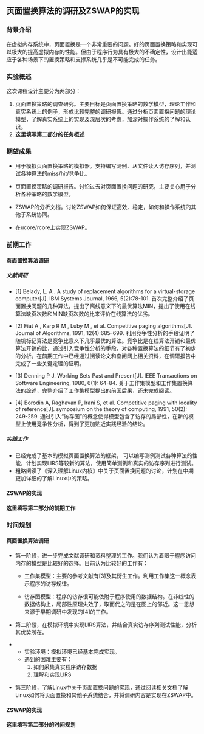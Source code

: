 ## 页面置换算法的调研及ZSWAP的实现

### 背景介绍

在虚拟内存系统中，页面置换是一个非常重要的问题。好的页面置换策略和实现可以极大的提高虚拟内存的性能。但由于程序行为具有极大的不确定性，设计出能适应于各种场景下的置换策略和支撑系统几乎是不可能完成的任务。

### 实验概述

这次课程设计主要分为两部分：

1. 页面置换策略的调查研究。主要目标是页面置换策略的数学模型，理论工作和真实系统上的例子，形成比较完整的调研报告。通过分析页面置换问题的理论模型，了解真实系统上的实现及深层次的考虑，加深对操作系统的了解和认识。
2. **这里填写第二部分的任务概述**

### 期望成果

- 用于模拟页面置换策略的模拟器。支持编写测例、从文件读入访存序列，并测试各种算法的miss/hit/竞争比。
- 页面置换策略的调研报告。讨论过去对页面置换问题的研究，主要关心用于分析各种策略的数学模型。

- ZSWAP的分析文档。讨论ZSWAP如何保证高效、稳定，如何和操作系统的其他子系统协同。

- 在ucore/rcore上实现ZSWAP。

### 前期工作

#### 页面置换算法调研

##### 文献调研

- [1] Belady, L. A . A study of replacement algorithms for a virtual-storage computer[J]. IBM Systems Journal, 1966, 5(2):78-101. 首次完整介绍了页面置换问题的几种算法，提出了离线意义下的最优算法MIN，提出了使用在线算法缺页次数和MIN缺页次数的比来评价在线算法的优劣。 

- [2] Fiat A , Karp R M , Luby M , et al. Competitive paging algorithms[J]. Journal of Algorithms, 1991, 12(4):685-699. 利用竞争性分析的手段证明了随机标记算法是竞争比意义下几乎最优的算法。竞争比是在线算法开销和最优算法开销的比，通过引入竞争性分析的手段，对各种置换算法的细节有了初步的分析。在前期工作中已经通过阅读论文和查阅网上相关资料，在调研报告中完成了一些关键定理的证明。

- [3] Denning P J. Working Sets Past and Present[J]. IEEE Transactions on Software Engineering, 1980, 6(1): 64-84. 关于工作集模型和工作集置换算法的综述，完整介绍了工作集模型提出的前因后果，还未完成阅读。

- [4] Borodin A, Raghavan P, Irani S, et al. Competitive paging with locality of reference[J]. symposium on the theory of computing, 1991, 50(2): 249-259. 通过引入“访存图”的概念使得模型包含了访存的局部性，在新的模型上使用竞争性分析，得到了更加贴近实践经验的结论。

##### 实践工作

- 已经完成了基本的模拟页面置换算法的框架， 可以编写测例测试各种算法的性能，计划实现LIRS等较新的算法，使用简单测例和真实的访存序列进行测试。
- 粗略阅读了《深入理解Linux内核》中关于页面置换问题的讨论，计划在中期更加详细的了解Linux中的策略。

#### ZSWAP的实现

**这里填写第二部分的前期工作**

### 时间规划

#### 页面置换算法调研

- 第一阶段，进一步完成文献调研和资料整理的工作。我们认为着眼于程序访问内存的模型是比较好的选择。目前认为比较好的工作有：

  - 工作集模型：主要的参考文献有[3]及其衍生工作。利用工作集这一概念表示程序的访存规律。

  - 访存图模型：程序的访存很可能依附于程序使用的数据结构。在非线性的数据结构上，局部性原理失效了，取而代之的是在图上的邻近。这一思想来源于早期调研中发现的[4]的工作。

- 第二阶段，在模拟环境中实现LIRS算法，并结合真实访存序列测试性能，分析其优势所在。

- - 实验环境：模拟环境已经基本完成实现。
  - 遇到的困难主要有：
    1. 如何采集真实程序访存数据
    2. 理解和实现LIRS

- 第三阶段，了解Linux中关于页面置换问题的实现，通过阅读相关文档了解Linux如何将页面置换和其他子系统结合，并将调研内容是实现在ZSWAP中。

#### ZSWAP的实现

**这里填写第二部分的时间规划**

